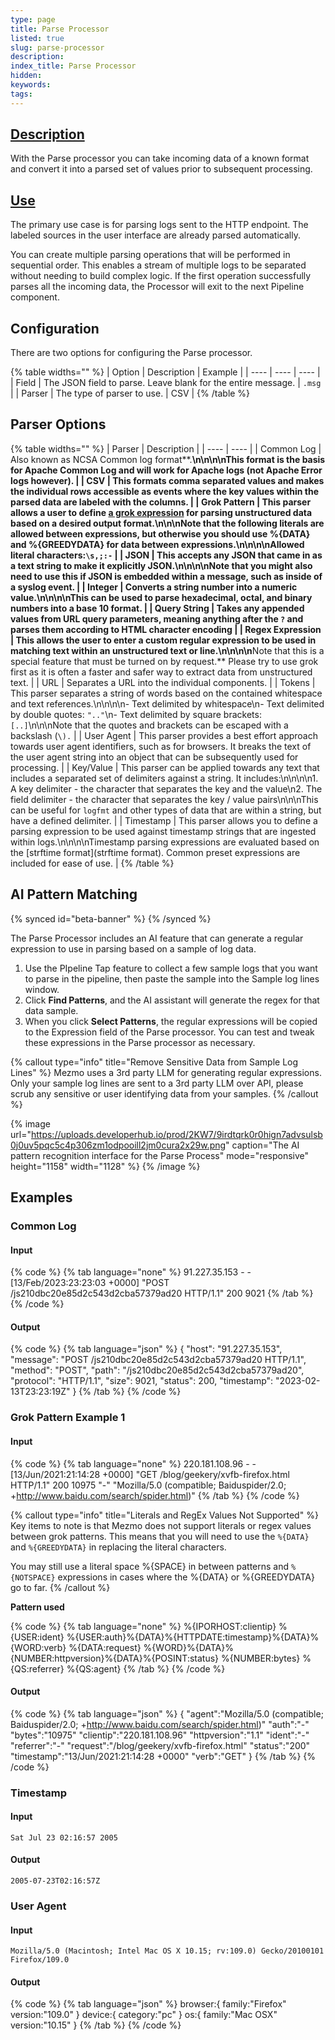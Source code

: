 ```yaml
---
type: page
title: Parse Processor
listed: true
slug: parse-processor
description: 
index_title: Parse Processor
hidden: 
keywords: 
tags: 
---
```


## [Description](https://docs.mezmo.com/docs/parse-pipeline-processor#description)

With the Parse processor you can take incoming data of a known format and convert it into a parsed set of values prior to subsequent processing.

## [Use](https://docs.mezmo.com/docs/parse-pipeline-processor#use)

The primary use case is for parsing logs sent to the HTTP endpoint. The labeled sources in the user interface are already parsed automatically.

You can create multiple parsing operations that will be performed in sequential order. This enables a stream of multiple logs to be separated without needing to build complex logic. If the first operation successfully parses all the incoming data, the Processor will exit to the next Pipeline component. 

## Configuration

There are two options for configuring the Parse processor.

{% table widths="" %}
| Option | Description | Example | 
| ---- | ---- | ---- | 
| Field | The JSON field to parse. Leave blank for the entire message. | `.msg` | 
| Parser | The type of parser to use. | CSV | 
{% /table %}

## Parser Options

{% table widths="" %}
| Parser | Description | 
| ---- | ---- | 
| Common Log | Also known as NCSA Common log format**.**\n\n\n\nThis format is the basis for Apache Common Log and will work for Apache logs (not Apache Error logs however). | 
| CSV | This formats comma separated values and makes the individual rows accessible as events where the key values within the parsed data are labeled with the columns. | 
| Grok Pattern | This parser allows a user to define [a grok expression](https://www.elastic.co/blog/do-you-grok-grok) for parsing unstructured data based on a desired output format.\n\n\nNote that the following literals are allowed between expressions, but otherwise you should use %{DATA} and %{GREEDYDATA} for data between expressions.\n\n\n\nAllowed literal characters:`\s,;:-` | 
| JSON | This accepts any JSON that came in as a text string to make it explicitly JSON.\n\n\n\nNote that you might also need to use this if JSON is embedded within a message, such as inside of a syslog event. | 
| Integer | Converts a string number into a numeric value.\n\n\n\nThis can be used to parse hexadecimal, octal, and binary numbers into a base 10 format. | 
| Query String | Takes any appended values from URL query parameters, meaning anything after the `?` and parses them according to HTML character encoding | 
| Regex Expression | This allows the user to enter a custom regular expression to be used in matching text within an unstructured text or line.\n\n\n\n**Note that this is a special feature that must be turned on by request.** Please try to use grok first as it is often a faster and safer way to extract data from unstructured text. | 
| URL | Separates a URL into the individual components. | 
| Tokens | This parser separates a string of words based on the contained whitespace and text references.\n\n\n\n- Text delimited by whitespace\n- Text delimited by double quotes: `".."`\n- Text delimited by square brackets: `[..]`\n\n\nNote that the quotes and brackets can be escaped with a backslash (`\).` | 
| User Agent | This parser provides a best effort approach towards user agent identifiers, such as for browsers. It breaks the text of the user agent string into an object that can be subsequently used for processing. | 
| Key/Value | This parser can be applied towards any text that includes a separated set of delimiters against a string. It includes:\n\n\n\n1. A key delimiter - the character that separates the key and the value\n2. The field delimiter - the character that separates the key / value pairs\n\n\nThis can be useful for `logfmt` and other types of data that are within a string, but have a defined delimiter. | 
| Timestamp | This parser allows you to define a parsing expression to be used against timestamp strings that are ingested within logs.\n\n\n\nTimestamp parsing expressions are evaluated based on the [strftime format](strftime format). Common preset expressions are included for ease of use. | 
{% /table %}

## AI Pattern Matching

{% synced id="beta-banner" %}
{% /synced %}

The Parse Processor includes an AI feature that can generate a regular expression to use in parsing based on a sample of log data. 

1. Use the PIpeline Tap feature to collect a few sample logs that you want to parse in the pipeline, then paste the sample into the Sample log lines window. 
2. Click **Find Patterns**, and the AI assistant will generate the regex for that data sample. 
3. When you click **Select Patterns**, the regular expressions will be copied to the Expression field of the Parse processor. You can test and tweak these expressions in the Parse processor as necessary.

{% callout type="info" title="Remove Sensitive Data from Sample Log Lines" %}
Mezmo uses a 3rd party LLM for generating regular expressions. Only your sample log lines are sent to a 3rd party LLM over API, please scrub any sensitive or user identifying data from your samples.
{% /callout %}

{% image url="https://uploads.developerhub.io/prod/2KW7/9irdtqrk0r0hign7advsulsb0j0uv5pqc5c4p306zm1odpooill2jm0cura2x29w.png" caption="The AI pattern recognition interface for the Parse Process" mode="responsive" height="1158" width="1128" %}
{% /image %}

## Examples

### Common Log

#### Input

{% code %}
{% tab language="none" %}
91.227.35.153 - - [13/Feb/2023:23:23:03 +0000] "POST /js210dbc20e85d2c543d2cba57379ad20 HTTP/1.1" 200 9021
{% /tab %}
{% /code %}

#### Output

{% code %}
{% tab language="json" %}
{
  "host": "91.227.35.153",
  "message": "POST /js210dbc20e85d2c543d2cba57379ad20 HTTP/1.1",
  "method": "POST",
  "path": "/js210dbc20e85d2c543d2cba57379ad20",
  "protocol": "HTTP/1.1",
  "size": 9021,
  "status": 200,
  "timestamp": "2023-02-13T23:23:19Z"
}
{% /tab %}
{% /code %}

### Grok Pattern Example 1

#### Input

{% code %}
{% tab language="none" %}
220.181.108.96 - - [13/Jun/2021:21:14:28 +0000] "GET /blog/geekery/xvfb-firefox.html HTTP/1.1" 200 10975 "-" "Mozilla/5.0 (compatible; Baiduspider/2.0; +http://www.baidu.com/search/spider.html)"
{% /tab %}
{% /code %}

{% callout type="info" title="Literals and RegEx Values Not Supported" %}
Key items to note is that Mezmo does not support literals or regex values between grok patterns. This means that you will need to use the `%{DATA}` and `%{GREEDYDATA}` in replacing the literal characters.

You may still use a literal space %{SPACE} in between patterns and `%{NOTSPACE}` expressions in cases where the %{DATA} or %{GREEDYDATA} go to far.
{% /callout %}

**Pattern used**

{% code %}
{% tab language="none" %}
%{IPORHOST:clientip} %{USER:ident} %{USER:auth}%{DATA}%{HTTPDATE:timestamp}%{DATA}%{WORD:verb} %{DATA:request} %{WORD}%{DATA}%{NUMBER:httpversion}%{DATA}%{POSINT:status} %{NUMBER:bytes} %{QS:referrer} %{QS:agent}
{% /tab %}
{% /code %}

#### Output

{% code %}
{% tab language="json" %}
{
  "agent":"Mozilla/5.0 (compatible; Baiduspider/2.0; +http://www.baidu.com/search/spider.html)"
  "auth":"-"
  "bytes":"10975"
  "clientip":"220.181.108.96"
  "httpversion":"1.1"
  "ident":"-"
  "referrer":"-"
  "request":"/blog/geekery/xvfb-firefox.html"
  "status":"200"
  "timestamp":"13/Jun/2021:21:14:28 +0000"
  "verb":"GET"
}
{% /tab %}
{% /code %}

### Timestamp

#### Input

`Sat Jul 23 02:16:57 2005`

#### Output

`2005-07-23T02:16:57Z`

### User Agent

#### Input

`Mozilla/5.0 (Macintosh; Intel Mac OS X 10.15; rv:109.0) Gecko/20100101 Firefox/109.0`

#### Output

{% code %}
{% tab language="json" %}
browser:{
  family:"Firefox"
  version:"109.0"
}
device:{
  category:"pc"
}
os:{
  family:"Mac OSX"
  version:"10.15"
}
{% /tab %}
{% /code %}